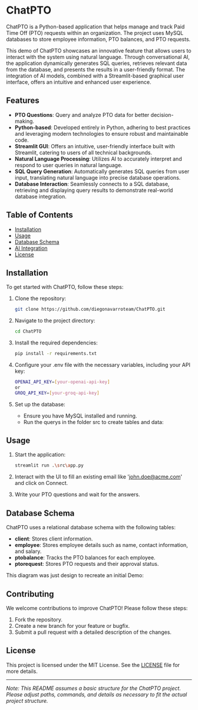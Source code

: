 # ChatPTO

ChatPTO is a Python-based application that helps manage and track Paid Time Off (PTO) requests within an organization. The project uses MySQL databases to store employee information, PTO balances, and PTO requests. 

This demo of ChatPTO showcases an innovative feature that allows users to interact with the system using natural language. Through conversational AI, the application dynamically generates SQL queries, retrieves relevant data from the database, and presents the results in a user-friendly format. The integration of AI models, combined with a Streamlit-based graphical user interface, offers an intuitive and enhanced user experience.

## Features

- **PTO Questions**: Query and analyze PTO data for better decision-making.
- **Python-based**: Developed entirely in Python, adhering to best practices and leveraging modern technologies to ensure robust and maintainable code.
- **Streamlit GUI**: Offers an intuitive, user-friendly interface built with Streamlit, catering to users of all technical backgrounds.
- **Natural Language Processing**: Utilizes AI to accurately interpret and respond to user queries in natural language.
- **SQL Query Generation**: Automatically generates SQL queries from user input, translating natural language into precise database operations.
- **Database Interaction**: Seamlessly connects to a SQL database, retrieving and displaying query results to demonstrate real-world database integration.

## Table of Contents

- [Installation](#installation)
- [Usage](#usage)
- [Database Schema](#database-schema)
- [AI Integration](#ai-integration)
- [License](#license)

## Installation

To get started with ChatPTO, follow these steps:

1. Clone the repository:

    ```bash
    git clone https://github.com/diegonavarroteam/ChatPTO.git
    ```

2. Navigate to the project directory:

    ```bash
    cd ChatPTO
    ```

3. Install the required dependencies:

    ```bash
    pip install -r requirements.txt
    ```
4. Configure your .env file with the necessary variables, including your API key:
   
    ```bash
    OPENAI_API_KEY=[your-openai-api-key]
    or
    GROQ_API_KEY=[your-groq-api-key]
    ```

6. Set up the database:

    - Ensure you have MySQL installed and running.
    - Run the querys in the folder src to create tables and data:

## Usage

1. Start the application:

    ```bash
    streamlit run .\src\app.py
    ```

2. Interact with the UI to fill an existing email like 'john.doe@acme.com' and click on Connect.

3. Write your PTO questions and wait for the answers.

## Database Schema

ChatPTO uses a relational database schema with the following tables:

- **client**: Stores client information.
- **employee**: Stores employee details such as name, contact information, and salary.
- **ptobalance**: Tracks the PTO balances for each employee.
- **ptorequest**: Stores PTO requests and their approval status.

This diagram was just design to recreate an initial Demo:


## Contributing

We welcome contributions to improve ChatPTO! Please follow these steps:

1. Fork the repository.
2. Create a new branch for your feature or bugfix.
3. Submit a pull request with a detailed description of the changes.

## License

This project is licensed under the MIT License. See the [LICENSE](LICENSE) file for more details.

---

*Note: This README assumes a basic structure for the ChatPTO project. Please adjust paths, commands, and details as necessary to fit the actual project structure.*
